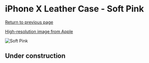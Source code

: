 # iPhone X Leather Case - Soft Pink

[Return to previous page](/iphone_x)

[High-resolution image from Apple](https://store.storeimages.cdn-apple.com/8756/as-images.apple.com/is/MRGH2?wid=4500&hei=4500&fmt=png)

<div style="width: 512px"><img src="/almost_uncompressed/MRGH2.webp" alt="Soft Pink"></div>

## Under construction
